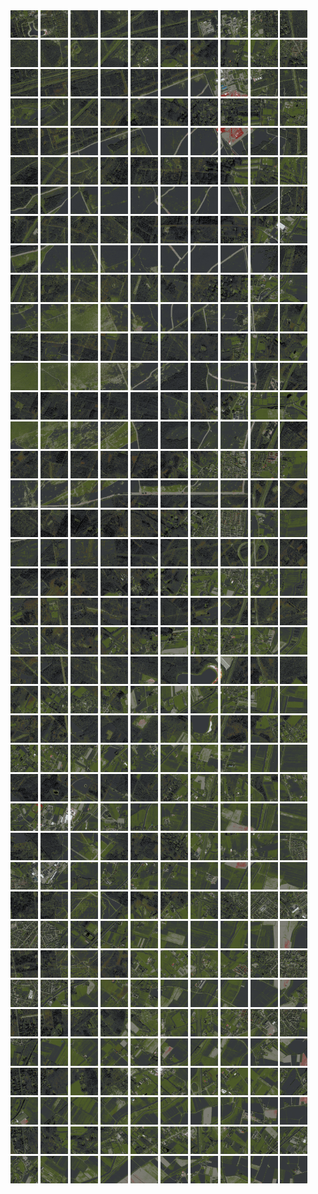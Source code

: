 <html>
<div>
<img src="https://github.com/HakkaTjakka/NL_TILE_MAP/blob/main/18/634/-1050/r.6340.-10500.png" height="44" width="44">
<img src="https://github.com/HakkaTjakka/NL_TILE_MAP/blob/main/18/634/-1050/r.6341.-10500.png" height="44" width="44">
<img src="https://github.com/HakkaTjakka/NL_TILE_MAP/blob/main/18/634/-1050/r.6342.-10500.png" height="44" width="44">
<img src="https://github.com/HakkaTjakka/NL_TILE_MAP/blob/main/18/634/-1050/r.6343.-10500.png" height="44" width="44">
<img src="https://github.com/HakkaTjakka/NL_TILE_MAP/blob/main/18/634/-1050/r.6344.-10500.png" height="44" width="44">
<img src="https://github.com/HakkaTjakka/NL_TILE_MAP/blob/main/18/634/-1050/r.6345.-10500.png" height="44" width="44">
<img src="https://github.com/HakkaTjakka/NL_TILE_MAP/blob/main/18/634/-1050/r.6346.-10500.png" height="44" width="44">
<img src="https://github.com/HakkaTjakka/NL_TILE_MAP/blob/main/18/634/-1050/r.6347.-10500.png" height="44" width="44">
<img src="https://github.com/HakkaTjakka/NL_TILE_MAP/blob/main/18/634/-1050/r.6348.-10500.png" height="44" width="44">
<img src="https://github.com/HakkaTjakka/NL_TILE_MAP/blob/main/18/634/-1050/r.6349.-10500.png" height="44" width="44">
<img src="https://github.com/HakkaTjakka/NL_TILE_MAP/blob/main/18/635/-1050/r.6350.-10500.png" height="44" width="44">
<img src="https://github.com/HakkaTjakka/NL_TILE_MAP/blob/main/18/635/-1050/r.6351.-10500.png" height="44" width="44">
<img src="https://github.com/HakkaTjakka/NL_TILE_MAP/blob/main/18/635/-1050/r.6352.-10500.png" height="44" width="44">
<img src="https://github.com/HakkaTjakka/NL_TILE_MAP/blob/main/18/635/-1050/r.6353.-10500.png" height="44" width="44">
<img src="https://github.com/HakkaTjakka/NL_TILE_MAP/blob/main/18/635/-1050/r.6354.-10500.png" height="44" width="44">
<img src="https://github.com/HakkaTjakka/NL_TILE_MAP/blob/main/18/635/-1050/r.6355.-10500.png" height="44" width="44">
<img src="https://github.com/HakkaTjakka/NL_TILE_MAP/blob/main/18/635/-1050/r.6356.-10500.png" height="44" width="44">
<img src="https://github.com/HakkaTjakka/NL_TILE_MAP/blob/main/18/635/-1050/r.6357.-10500.png" height="44" width="44">
<img src="https://github.com/HakkaTjakka/NL_TILE_MAP/blob/main/18/635/-1050/r.6358.-10500.png" height="44" width="44">
<img src="https://github.com/HakkaTjakka/NL_TILE_MAP/blob/main/18/635/-1050/r.6359.-10500.png" height="44" width="44">
<br>
<img src="https://github.com/HakkaTjakka/NL_TILE_MAP/blob/main/18/634/-1050/r.6340.-10499.png" height="44" width="44">
<img src="https://github.com/HakkaTjakka/NL_TILE_MAP/blob/main/18/634/-1050/r.6341.-10499.png" height="44" width="44">
<img src="https://github.com/HakkaTjakka/NL_TILE_MAP/blob/main/18/634/-1050/r.6342.-10499.png" height="44" width="44">
<img src="https://github.com/HakkaTjakka/NL_TILE_MAP/blob/main/18/634/-1050/r.6343.-10499.png" height="44" width="44">
<img src="https://github.com/HakkaTjakka/NL_TILE_MAP/blob/main/18/634/-1050/r.6344.-10499.png" height="44" width="44">
<img src="https://github.com/HakkaTjakka/NL_TILE_MAP/blob/main/18/634/-1050/r.6345.-10499.png" height="44" width="44">
<img src="https://github.com/HakkaTjakka/NL_TILE_MAP/blob/main/18/634/-1050/r.6346.-10499.png" height="44" width="44">
<img src="https://github.com/HakkaTjakka/NL_TILE_MAP/blob/main/18/634/-1050/r.6347.-10499.png" height="44" width="44">
<img src="https://github.com/HakkaTjakka/NL_TILE_MAP/blob/main/18/634/-1050/r.6348.-10499.png" height="44" width="44">
<img src="https://github.com/HakkaTjakka/NL_TILE_MAP/blob/main/18/634/-1050/r.6349.-10499.png" height="44" width="44">
<img src="https://github.com/HakkaTjakka/NL_TILE_MAP/blob/main/18/635/-1050/r.6350.-10499.png" height="44" width="44">
<img src="https://github.com/HakkaTjakka/NL_TILE_MAP/blob/main/18/635/-1050/r.6351.-10499.png" height="44" width="44">
<img src="https://github.com/HakkaTjakka/NL_TILE_MAP/blob/main/18/635/-1050/r.6352.-10499.png" height="44" width="44">
<img src="https://github.com/HakkaTjakka/NL_TILE_MAP/blob/main/18/635/-1050/r.6353.-10499.png" height="44" width="44">
<img src="https://github.com/HakkaTjakka/NL_TILE_MAP/blob/main/18/635/-1050/r.6354.-10499.png" height="44" width="44">
<img src="https://github.com/HakkaTjakka/NL_TILE_MAP/blob/main/18/635/-1050/r.6355.-10499.png" height="44" width="44">
<img src="https://github.com/HakkaTjakka/NL_TILE_MAP/blob/main/18/635/-1050/r.6356.-10499.png" height="44" width="44">
<img src="https://github.com/HakkaTjakka/NL_TILE_MAP/blob/main/18/635/-1050/r.6357.-10499.png" height="44" width="44">
<img src="https://github.com/HakkaTjakka/NL_TILE_MAP/blob/main/18/635/-1050/r.6358.-10499.png" height="44" width="44">
<img src="https://github.com/HakkaTjakka/NL_TILE_MAP/blob/main/18/635/-1050/r.6359.-10499.png" height="44" width="44">
<br>
<img src="https://github.com/HakkaTjakka/NL_TILE_MAP/blob/main/18/634/-1050/r.6340.-10498.png" height="44" width="44">
<img src="https://github.com/HakkaTjakka/NL_TILE_MAP/blob/main/18/634/-1050/r.6341.-10498.png" height="44" width="44">
<img src="https://github.com/HakkaTjakka/NL_TILE_MAP/blob/main/18/634/-1050/r.6342.-10498.png" height="44" width="44">
<img src="https://github.com/HakkaTjakka/NL_TILE_MAP/blob/main/18/634/-1050/r.6343.-10498.png" height="44" width="44">
<img src="https://github.com/HakkaTjakka/NL_TILE_MAP/blob/main/18/634/-1050/r.6344.-10498.png" height="44" width="44">
<img src="https://github.com/HakkaTjakka/NL_TILE_MAP/blob/main/18/634/-1050/r.6345.-10498.png" height="44" width="44">
<img src="https://github.com/HakkaTjakka/NL_TILE_MAP/blob/main/18/634/-1050/r.6346.-10498.png" height="44" width="44">
<img src="https://github.com/HakkaTjakka/NL_TILE_MAP/blob/main/18/634/-1050/r.6347.-10498.png" height="44" width="44">
<img src="https://github.com/HakkaTjakka/NL_TILE_MAP/blob/main/18/634/-1050/r.6348.-10498.png" height="44" width="44">
<img src="https://github.com/HakkaTjakka/NL_TILE_MAP/blob/main/18/634/-1050/r.6349.-10498.png" height="44" width="44">
<img src="https://github.com/HakkaTjakka/NL_TILE_MAP/blob/main/18/635/-1050/r.6350.-10498.png" height="44" width="44">
<img src="https://github.com/HakkaTjakka/NL_TILE_MAP/blob/main/18/635/-1050/r.6351.-10498.png" height="44" width="44">
<img src="https://github.com/HakkaTjakka/NL_TILE_MAP/blob/main/18/635/-1050/r.6352.-10498.png" height="44" width="44">
<img src="https://github.com/HakkaTjakka/NL_TILE_MAP/blob/main/18/635/-1050/r.6353.-10498.png" height="44" width="44">
<img src="https://github.com/HakkaTjakka/NL_TILE_MAP/blob/main/18/635/-1050/r.6354.-10498.png" height="44" width="44">
<img src="https://github.com/HakkaTjakka/NL_TILE_MAP/blob/main/18/635/-1050/r.6355.-10498.png" height="44" width="44">
<img src="https://github.com/HakkaTjakka/NL_TILE_MAP/blob/main/18/635/-1050/r.6356.-10498.png" height="44" width="44">
<img src="https://github.com/HakkaTjakka/NL_TILE_MAP/blob/main/18/635/-1050/r.6357.-10498.png" height="44" width="44">
<img src="https://github.com/HakkaTjakka/NL_TILE_MAP/blob/main/18/635/-1050/r.6358.-10498.png" height="44" width="44">
<img src="https://github.com/HakkaTjakka/NL_TILE_MAP/blob/main/18/635/-1050/r.6359.-10498.png" height="44" width="44">
<br>
<img src="https://github.com/HakkaTjakka/NL_TILE_MAP/blob/main/18/634/-1050/r.6340.-10497.png" height="44" width="44">
<img src="https://github.com/HakkaTjakka/NL_TILE_MAP/blob/main/18/634/-1050/r.6341.-10497.png" height="44" width="44">
<img src="https://github.com/HakkaTjakka/NL_TILE_MAP/blob/main/18/634/-1050/r.6342.-10497.png" height="44" width="44">
<img src="https://github.com/HakkaTjakka/NL_TILE_MAP/blob/main/18/634/-1050/r.6343.-10497.png" height="44" width="44">
<img src="https://github.com/HakkaTjakka/NL_TILE_MAP/blob/main/18/634/-1050/r.6344.-10497.png" height="44" width="44">
<img src="https://github.com/HakkaTjakka/NL_TILE_MAP/blob/main/18/634/-1050/r.6345.-10497.png" height="44" width="44">
<img src="https://github.com/HakkaTjakka/NL_TILE_MAP/blob/main/18/634/-1050/r.6346.-10497.png" height="44" width="44">
<img src="https://github.com/HakkaTjakka/NL_TILE_MAP/blob/main/18/634/-1050/r.6347.-10497.png" height="44" width="44">
<img src="https://github.com/HakkaTjakka/NL_TILE_MAP/blob/main/18/634/-1050/r.6348.-10497.png" height="44" width="44">
<img src="https://github.com/HakkaTjakka/NL_TILE_MAP/blob/main/18/634/-1050/r.6349.-10497.png" height="44" width="44">
<img src="https://github.com/HakkaTjakka/NL_TILE_MAP/blob/main/18/635/-1050/r.6350.-10497.png" height="44" width="44">
<img src="https://github.com/HakkaTjakka/NL_TILE_MAP/blob/main/18/635/-1050/r.6351.-10497.png" height="44" width="44">
<img src="https://github.com/HakkaTjakka/NL_TILE_MAP/blob/main/18/635/-1050/r.6352.-10497.png" height="44" width="44">
<img src="https://github.com/HakkaTjakka/NL_TILE_MAP/blob/main/18/635/-1050/r.6353.-10497.png" height="44" width="44">
<img src="https://github.com/HakkaTjakka/NL_TILE_MAP/blob/main/18/635/-1050/r.6354.-10497.png" height="44" width="44">
<img src="https://github.com/HakkaTjakka/NL_TILE_MAP/blob/main/18/635/-1050/r.6355.-10497.png" height="44" width="44">
<img src="https://github.com/HakkaTjakka/NL_TILE_MAP/blob/main/18/635/-1050/r.6356.-10497.png" height="44" width="44">
<img src="https://github.com/HakkaTjakka/NL_TILE_MAP/blob/main/18/635/-1050/r.6357.-10497.png" height="44" width="44">
<img src="https://github.com/HakkaTjakka/NL_TILE_MAP/blob/main/18/635/-1050/r.6358.-10497.png" height="44" width="44">
<img src="https://github.com/HakkaTjakka/NL_TILE_MAP/blob/main/18/635/-1050/r.6359.-10497.png" height="44" width="44">
<br>
<img src="https://github.com/HakkaTjakka/NL_TILE_MAP/blob/main/18/634/-1050/r.6340.-10496.png" height="44" width="44">
<img src="https://github.com/HakkaTjakka/NL_TILE_MAP/blob/main/18/634/-1050/r.6341.-10496.png" height="44" width="44">
<img src="https://github.com/HakkaTjakka/NL_TILE_MAP/blob/main/18/634/-1050/r.6342.-10496.png" height="44" width="44">
<img src="https://github.com/HakkaTjakka/NL_TILE_MAP/blob/main/18/634/-1050/r.6343.-10496.png" height="44" width="44">
<img src="https://github.com/HakkaTjakka/NL_TILE_MAP/blob/main/18/634/-1050/r.6344.-10496.png" height="44" width="44">
<img src="https://github.com/HakkaTjakka/NL_TILE_MAP/blob/main/18/634/-1050/r.6345.-10496.png" height="44" width="44">
<img src="https://github.com/HakkaTjakka/NL_TILE_MAP/blob/main/18/634/-1050/r.6346.-10496.png" height="44" width="44">
<img src="https://github.com/HakkaTjakka/NL_TILE_MAP/blob/main/18/634/-1050/r.6347.-10496.png" height="44" width="44">
<img src="https://github.com/HakkaTjakka/NL_TILE_MAP/blob/main/18/634/-1050/r.6348.-10496.png" height="44" width="44">
<img src="https://github.com/HakkaTjakka/NL_TILE_MAP/blob/main/18/634/-1050/r.6349.-10496.png" height="44" width="44">
<img src="https://github.com/HakkaTjakka/NL_TILE_MAP/blob/main/18/635/-1050/r.6350.-10496.png" height="44" width="44">
<img src="https://github.com/HakkaTjakka/NL_TILE_MAP/blob/main/18/635/-1050/r.6351.-10496.png" height="44" width="44">
<img src="https://github.com/HakkaTjakka/NL_TILE_MAP/blob/main/18/635/-1050/r.6352.-10496.png" height="44" width="44">
<img src="https://github.com/HakkaTjakka/NL_TILE_MAP/blob/main/18/635/-1050/r.6353.-10496.png" height="44" width="44">
<img src="https://github.com/HakkaTjakka/NL_TILE_MAP/blob/main/18/635/-1050/r.6354.-10496.png" height="44" width="44">
<img src="https://github.com/HakkaTjakka/NL_TILE_MAP/blob/main/18/635/-1050/r.6355.-10496.png" height="44" width="44">
<img src="https://github.com/HakkaTjakka/NL_TILE_MAP/blob/main/18/635/-1050/r.6356.-10496.png" height="44" width="44">
<img src="https://github.com/HakkaTjakka/NL_TILE_MAP/blob/main/18/635/-1050/r.6357.-10496.png" height="44" width="44">
<img src="https://github.com/HakkaTjakka/NL_TILE_MAP/blob/main/18/635/-1050/r.6358.-10496.png" height="44" width="44">
<img src="https://github.com/HakkaTjakka/NL_TILE_MAP/blob/main/18/635/-1050/r.6359.-10496.png" height="44" width="44">
<br>
<img src="https://github.com/HakkaTjakka/NL_TILE_MAP/blob/main/18/634/-1050/r.6340.-10495.png" height="44" width="44">
<img src="https://github.com/HakkaTjakka/NL_TILE_MAP/blob/main/18/634/-1050/r.6341.-10495.png" height="44" width="44">
<img src="https://github.com/HakkaTjakka/NL_TILE_MAP/blob/main/18/634/-1050/r.6342.-10495.png" height="44" width="44">
<img src="https://github.com/HakkaTjakka/NL_TILE_MAP/blob/main/18/634/-1050/r.6343.-10495.png" height="44" width="44">
<img src="https://github.com/HakkaTjakka/NL_TILE_MAP/blob/main/18/634/-1050/r.6344.-10495.png" height="44" width="44">
<img src="https://github.com/HakkaTjakka/NL_TILE_MAP/blob/main/18/634/-1050/r.6345.-10495.png" height="44" width="44">
<img src="https://github.com/HakkaTjakka/NL_TILE_MAP/blob/main/18/634/-1050/r.6346.-10495.png" height="44" width="44">
<img src="https://github.com/HakkaTjakka/NL_TILE_MAP/blob/main/18/634/-1050/r.6347.-10495.png" height="44" width="44">
<img src="https://github.com/HakkaTjakka/NL_TILE_MAP/blob/main/18/634/-1050/r.6348.-10495.png" height="44" width="44">
<img src="https://github.com/HakkaTjakka/NL_TILE_MAP/blob/main/18/634/-1050/r.6349.-10495.png" height="44" width="44">
<img src="https://github.com/HakkaTjakka/NL_TILE_MAP/blob/main/18/635/-1050/r.6350.-10495.png" height="44" width="44">
<img src="https://github.com/HakkaTjakka/NL_TILE_MAP/blob/main/18/635/-1050/r.6351.-10495.png" height="44" width="44">
<img src="https://github.com/HakkaTjakka/NL_TILE_MAP/blob/main/18/635/-1050/r.6352.-10495.png" height="44" width="44">
<img src="https://github.com/HakkaTjakka/NL_TILE_MAP/blob/main/18/635/-1050/r.6353.-10495.png" height="44" width="44">
<img src="https://github.com/HakkaTjakka/NL_TILE_MAP/blob/main/18/635/-1050/r.6354.-10495.png" height="44" width="44">
<img src="https://github.com/HakkaTjakka/NL_TILE_MAP/blob/main/18/635/-1050/r.6355.-10495.png" height="44" width="44">
<img src="https://github.com/HakkaTjakka/NL_TILE_MAP/blob/main/18/635/-1050/r.6356.-10495.png" height="44" width="44">
<img src="https://github.com/HakkaTjakka/NL_TILE_MAP/blob/main/18/635/-1050/r.6357.-10495.png" height="44" width="44">
<img src="https://github.com/HakkaTjakka/NL_TILE_MAP/blob/main/18/635/-1050/r.6358.-10495.png" height="44" width="44">
<img src="https://github.com/HakkaTjakka/NL_TILE_MAP/blob/main/18/635/-1050/r.6359.-10495.png" height="44" width="44">
<br>
<img src="https://github.com/HakkaTjakka/NL_TILE_MAP/blob/main/18/634/-1050/r.6340.-10494.png" height="44" width="44">
<img src="https://github.com/HakkaTjakka/NL_TILE_MAP/blob/main/18/634/-1050/r.6341.-10494.png" height="44" width="44">
<img src="https://github.com/HakkaTjakka/NL_TILE_MAP/blob/main/18/634/-1050/r.6342.-10494.png" height="44" width="44">
<img src="https://github.com/HakkaTjakka/NL_TILE_MAP/blob/main/18/634/-1050/r.6343.-10494.png" height="44" width="44">
<img src="https://github.com/HakkaTjakka/NL_TILE_MAP/blob/main/18/634/-1050/r.6344.-10494.png" height="44" width="44">
<img src="https://github.com/HakkaTjakka/NL_TILE_MAP/blob/main/18/634/-1050/r.6345.-10494.png" height="44" width="44">
<img src="https://github.com/HakkaTjakka/NL_TILE_MAP/blob/main/18/634/-1050/r.6346.-10494.png" height="44" width="44">
<img src="https://github.com/HakkaTjakka/NL_TILE_MAP/blob/main/18/634/-1050/r.6347.-10494.png" height="44" width="44">
<img src="https://github.com/HakkaTjakka/NL_TILE_MAP/blob/main/18/634/-1050/r.6348.-10494.png" height="44" width="44">
<img src="https://github.com/HakkaTjakka/NL_TILE_MAP/blob/main/18/634/-1050/r.6349.-10494.png" height="44" width="44">
<img src="https://github.com/HakkaTjakka/NL_TILE_MAP/blob/main/18/635/-1050/r.6350.-10494.png" height="44" width="44">
<img src="https://github.com/HakkaTjakka/NL_TILE_MAP/blob/main/18/635/-1050/r.6351.-10494.png" height="44" width="44">
<img src="https://github.com/HakkaTjakka/NL_TILE_MAP/blob/main/18/635/-1050/r.6352.-10494.png" height="44" width="44">
<img src="https://github.com/HakkaTjakka/NL_TILE_MAP/blob/main/18/635/-1050/r.6353.-10494.png" height="44" width="44">
<img src="https://github.com/HakkaTjakka/NL_TILE_MAP/blob/main/18/635/-1050/r.6354.-10494.png" height="44" width="44">
<img src="https://github.com/HakkaTjakka/NL_TILE_MAP/blob/main/18/635/-1050/r.6355.-10494.png" height="44" width="44">
<img src="https://github.com/HakkaTjakka/NL_TILE_MAP/blob/main/18/635/-1050/r.6356.-10494.png" height="44" width="44">
<img src="https://github.com/HakkaTjakka/NL_TILE_MAP/blob/main/18/635/-1050/r.6357.-10494.png" height="44" width="44">
<img src="https://github.com/HakkaTjakka/NL_TILE_MAP/blob/main/18/635/-1050/r.6358.-10494.png" height="44" width="44">
<img src="https://github.com/HakkaTjakka/NL_TILE_MAP/blob/main/18/635/-1050/r.6359.-10494.png" height="44" width="44">
<br>
<img src="https://github.com/HakkaTjakka/NL_TILE_MAP/blob/main/18/634/-1050/r.6340.-10493.png" height="44" width="44">
<img src="https://github.com/HakkaTjakka/NL_TILE_MAP/blob/main/18/634/-1050/r.6341.-10493.png" height="44" width="44">
<img src="https://github.com/HakkaTjakka/NL_TILE_MAP/blob/main/18/634/-1050/r.6342.-10493.png" height="44" width="44">
<img src="https://github.com/HakkaTjakka/NL_TILE_MAP/blob/main/18/634/-1050/r.6343.-10493.png" height="44" width="44">
<img src="https://github.com/HakkaTjakka/NL_TILE_MAP/blob/main/18/634/-1050/r.6344.-10493.png" height="44" width="44">
<img src="https://github.com/HakkaTjakka/NL_TILE_MAP/blob/main/18/634/-1050/r.6345.-10493.png" height="44" width="44">
<img src="https://github.com/HakkaTjakka/NL_TILE_MAP/blob/main/18/634/-1050/r.6346.-10493.png" height="44" width="44">
<img src="https://github.com/HakkaTjakka/NL_TILE_MAP/blob/main/18/634/-1050/r.6347.-10493.png" height="44" width="44">
<img src="https://github.com/HakkaTjakka/NL_TILE_MAP/blob/main/18/634/-1050/r.6348.-10493.png" height="44" width="44">
<img src="https://github.com/HakkaTjakka/NL_TILE_MAP/blob/main/18/634/-1050/r.6349.-10493.png" height="44" width="44">
<img src="https://github.com/HakkaTjakka/NL_TILE_MAP/blob/main/18/635/-1050/r.6350.-10493.png" height="44" width="44">
<img src="https://github.com/HakkaTjakka/NL_TILE_MAP/blob/main/18/635/-1050/r.6351.-10493.png" height="44" width="44">
<img src="https://github.com/HakkaTjakka/NL_TILE_MAP/blob/main/18/635/-1050/r.6352.-10493.png" height="44" width="44">
<img src="https://github.com/HakkaTjakka/NL_TILE_MAP/blob/main/18/635/-1050/r.6353.-10493.png" height="44" width="44">
<img src="https://github.com/HakkaTjakka/NL_TILE_MAP/blob/main/18/635/-1050/r.6354.-10493.png" height="44" width="44">
<img src="https://github.com/HakkaTjakka/NL_TILE_MAP/blob/main/18/635/-1050/r.6355.-10493.png" height="44" width="44">
<img src="https://github.com/HakkaTjakka/NL_TILE_MAP/blob/main/18/635/-1050/r.6356.-10493.png" height="44" width="44">
<img src="https://github.com/HakkaTjakka/NL_TILE_MAP/blob/main/18/635/-1050/r.6357.-10493.png" height="44" width="44">
<img src="https://github.com/HakkaTjakka/NL_TILE_MAP/blob/main/18/635/-1050/r.6358.-10493.png" height="44" width="44">
<img src="https://github.com/HakkaTjakka/NL_TILE_MAP/blob/main/18/635/-1050/r.6359.-10493.png" height="44" width="44">
<br>
<img src="https://github.com/HakkaTjakka/NL_TILE_MAP/blob/main/18/634/-1050/r.6340.-10492.png" height="44" width="44">
<img src="https://github.com/HakkaTjakka/NL_TILE_MAP/blob/main/18/634/-1050/r.6341.-10492.png" height="44" width="44">
<img src="https://github.com/HakkaTjakka/NL_TILE_MAP/blob/main/18/634/-1050/r.6342.-10492.png" height="44" width="44">
<img src="https://github.com/HakkaTjakka/NL_TILE_MAP/blob/main/18/634/-1050/r.6343.-10492.png" height="44" width="44">
<img src="https://github.com/HakkaTjakka/NL_TILE_MAP/blob/main/18/634/-1050/r.6344.-10492.png" height="44" width="44">
<img src="https://github.com/HakkaTjakka/NL_TILE_MAP/blob/main/18/634/-1050/r.6345.-10492.png" height="44" width="44">
<img src="https://github.com/HakkaTjakka/NL_TILE_MAP/blob/main/18/634/-1050/r.6346.-10492.png" height="44" width="44">
<img src="https://github.com/HakkaTjakka/NL_TILE_MAP/blob/main/18/634/-1050/r.6347.-10492.png" height="44" width="44">
<img src="https://github.com/HakkaTjakka/NL_TILE_MAP/blob/main/18/634/-1050/r.6348.-10492.png" height="44" width="44">
<img src="https://github.com/HakkaTjakka/NL_TILE_MAP/blob/main/18/634/-1050/r.6349.-10492.png" height="44" width="44">
<img src="https://github.com/HakkaTjakka/NL_TILE_MAP/blob/main/18/635/-1050/r.6350.-10492.png" height="44" width="44">
<img src="https://github.com/HakkaTjakka/NL_TILE_MAP/blob/main/18/635/-1050/r.6351.-10492.png" height="44" width="44">
<img src="https://github.com/HakkaTjakka/NL_TILE_MAP/blob/main/18/635/-1050/r.6352.-10492.png" height="44" width="44">
<img src="https://github.com/HakkaTjakka/NL_TILE_MAP/blob/main/18/635/-1050/r.6353.-10492.png" height="44" width="44">
<img src="https://github.com/HakkaTjakka/NL_TILE_MAP/blob/main/18/635/-1050/r.6354.-10492.png" height="44" width="44">
<img src="https://github.com/HakkaTjakka/NL_TILE_MAP/blob/main/18/635/-1050/r.6355.-10492.png" height="44" width="44">
<img src="https://github.com/HakkaTjakka/NL_TILE_MAP/blob/main/18/635/-1050/r.6356.-10492.png" height="44" width="44">
<img src="https://github.com/HakkaTjakka/NL_TILE_MAP/blob/main/18/635/-1050/r.6357.-10492.png" height="44" width="44">
<img src="https://github.com/HakkaTjakka/NL_TILE_MAP/blob/main/18/635/-1050/r.6358.-10492.png" height="44" width="44">
<img src="https://github.com/HakkaTjakka/NL_TILE_MAP/blob/main/18/635/-1050/r.6359.-10492.png" height="44" width="44">
<br>
<img src="https://github.com/HakkaTjakka/NL_TILE_MAP/blob/main/18/634/-1050/r.6340.-10491.png" height="44" width="44">
<img src="https://github.com/HakkaTjakka/NL_TILE_MAP/blob/main/18/634/-1050/r.6341.-10491.png" height="44" width="44">
<img src="https://github.com/HakkaTjakka/NL_TILE_MAP/blob/main/18/634/-1050/r.6342.-10491.png" height="44" width="44">
<img src="https://github.com/HakkaTjakka/NL_TILE_MAP/blob/main/18/634/-1050/r.6343.-10491.png" height="44" width="44">
<img src="https://github.com/HakkaTjakka/NL_TILE_MAP/blob/main/18/634/-1050/r.6344.-10491.png" height="44" width="44">
<img src="https://github.com/HakkaTjakka/NL_TILE_MAP/blob/main/18/634/-1050/r.6345.-10491.png" height="44" width="44">
<img src="https://github.com/HakkaTjakka/NL_TILE_MAP/blob/main/18/634/-1050/r.6346.-10491.png" height="44" width="44">
<img src="https://github.com/HakkaTjakka/NL_TILE_MAP/blob/main/18/634/-1050/r.6347.-10491.png" height="44" width="44">
<img src="https://github.com/HakkaTjakka/NL_TILE_MAP/blob/main/18/634/-1050/r.6348.-10491.png" height="44" width="44">
<img src="https://github.com/HakkaTjakka/NL_TILE_MAP/blob/main/18/634/-1050/r.6349.-10491.png" height="44" width="44">
<img src="https://github.com/HakkaTjakka/NL_TILE_MAP/blob/main/18/635/-1050/r.6350.-10491.png" height="44" width="44">
<img src="https://github.com/HakkaTjakka/NL_TILE_MAP/blob/main/18/635/-1050/r.6351.-10491.png" height="44" width="44">
<img src="https://github.com/HakkaTjakka/NL_TILE_MAP/blob/main/18/635/-1050/r.6352.-10491.png" height="44" width="44">
<img src="https://github.com/HakkaTjakka/NL_TILE_MAP/blob/main/18/635/-1050/r.6353.-10491.png" height="44" width="44">
<img src="https://github.com/HakkaTjakka/NL_TILE_MAP/blob/main/18/635/-1050/r.6354.-10491.png" height="44" width="44">
<img src="https://github.com/HakkaTjakka/NL_TILE_MAP/blob/main/18/635/-1050/r.6355.-10491.png" height="44" width="44">
<img src="https://github.com/HakkaTjakka/NL_TILE_MAP/blob/main/18/635/-1050/r.6356.-10491.png" height="44" width="44">
<img src="https://github.com/HakkaTjakka/NL_TILE_MAP/blob/main/18/635/-1050/r.6357.-10491.png" height="44" width="44">
<img src="https://github.com/HakkaTjakka/NL_TILE_MAP/blob/main/18/635/-1050/r.6358.-10491.png" height="44" width="44">
<img src="https://github.com/HakkaTjakka/NL_TILE_MAP/blob/main/18/635/-1050/r.6359.-10491.png" height="44" width="44">
<br>
<img src="https://github.com/HakkaTjakka/NL_TILE_MAP/blob/main/18/634/-1049/r.6340.-10490.png" height="44" width="44">
<img src="https://github.com/HakkaTjakka/NL_TILE_MAP/blob/main/18/634/-1049/r.6341.-10490.png" height="44" width="44">
<img src="https://github.com/HakkaTjakka/NL_TILE_MAP/blob/main/18/634/-1049/r.6342.-10490.png" height="44" width="44">
<img src="https://github.com/HakkaTjakka/NL_TILE_MAP/blob/main/18/634/-1049/r.6343.-10490.png" height="44" width="44">
<img src="https://github.com/HakkaTjakka/NL_TILE_MAP/blob/main/18/634/-1049/r.6344.-10490.png" height="44" width="44">
<img src="https://github.com/HakkaTjakka/NL_TILE_MAP/blob/main/18/634/-1049/r.6345.-10490.png" height="44" width="44">
<img src="https://github.com/HakkaTjakka/NL_TILE_MAP/blob/main/18/634/-1049/r.6346.-10490.png" height="44" width="44">
<img src="https://github.com/HakkaTjakka/NL_TILE_MAP/blob/main/18/634/-1049/r.6347.-10490.png" height="44" width="44">
<img src="https://github.com/HakkaTjakka/NL_TILE_MAP/blob/main/18/634/-1049/r.6348.-10490.png" height="44" width="44">
<img src="https://github.com/HakkaTjakka/NL_TILE_MAP/blob/main/18/634/-1049/r.6349.-10490.png" height="44" width="44">
<img src="https://github.com/HakkaTjakka/NL_TILE_MAP/blob/main/18/635/-1049/r.6350.-10490.png" height="44" width="44">
<img src="https://github.com/HakkaTjakka/NL_TILE_MAP/blob/main/18/635/-1049/r.6351.-10490.png" height="44" width="44">
<img src="https://github.com/HakkaTjakka/NL_TILE_MAP/blob/main/18/635/-1049/r.6352.-10490.png" height="44" width="44">
<img src="https://github.com/HakkaTjakka/NL_TILE_MAP/blob/main/18/635/-1049/r.6353.-10490.png" height="44" width="44">
<img src="https://github.com/HakkaTjakka/NL_TILE_MAP/blob/main/18/635/-1049/r.6354.-10490.png" height="44" width="44">
<img src="https://github.com/HakkaTjakka/NL_TILE_MAP/blob/main/18/635/-1049/r.6355.-10490.png" height="44" width="44">
<img src="https://github.com/HakkaTjakka/NL_TILE_MAP/blob/main/18/635/-1049/r.6356.-10490.png" height="44" width="44">
<img src="https://github.com/HakkaTjakka/NL_TILE_MAP/blob/main/18/635/-1049/r.6357.-10490.png" height="44" width="44">
<img src="https://github.com/HakkaTjakka/NL_TILE_MAP/blob/main/18/635/-1049/r.6358.-10490.png" height="44" width="44">
<img src="https://github.com/HakkaTjakka/NL_TILE_MAP/blob/main/18/635/-1049/r.6359.-10490.png" height="44" width="44">
<br>
<img src="https://github.com/HakkaTjakka/NL_TILE_MAP/blob/main/18/634/-1049/r.6340.-10489.png" height="44" width="44">
<img src="https://github.com/HakkaTjakka/NL_TILE_MAP/blob/main/18/634/-1049/r.6341.-10489.png" height="44" width="44">
<img src="https://github.com/HakkaTjakka/NL_TILE_MAP/blob/main/18/634/-1049/r.6342.-10489.png" height="44" width="44">
<img src="https://github.com/HakkaTjakka/NL_TILE_MAP/blob/main/18/634/-1049/r.6343.-10489.png" height="44" width="44">
<img src="https://github.com/HakkaTjakka/NL_TILE_MAP/blob/main/18/634/-1049/r.6344.-10489.png" height="44" width="44">
<img src="https://github.com/HakkaTjakka/NL_TILE_MAP/blob/main/18/634/-1049/r.6345.-10489.png" height="44" width="44">
<img src="https://github.com/HakkaTjakka/NL_TILE_MAP/blob/main/18/634/-1049/r.6346.-10489.png" height="44" width="44">
<img src="https://github.com/HakkaTjakka/NL_TILE_MAP/blob/main/18/634/-1049/r.6347.-10489.png" height="44" width="44">
<img src="https://github.com/HakkaTjakka/NL_TILE_MAP/blob/main/18/634/-1049/r.6348.-10489.png" height="44" width="44">
<img src="https://github.com/HakkaTjakka/NL_TILE_MAP/blob/main/18/634/-1049/r.6349.-10489.png" height="44" width="44">
<img src="https://github.com/HakkaTjakka/NL_TILE_MAP/blob/main/18/635/-1049/r.6350.-10489.png" height="44" width="44">
<img src="https://github.com/HakkaTjakka/NL_TILE_MAP/blob/main/18/635/-1049/r.6351.-10489.png" height="44" width="44">
<img src="https://github.com/HakkaTjakka/NL_TILE_MAP/blob/main/18/635/-1049/r.6352.-10489.png" height="44" width="44">
<img src="https://github.com/HakkaTjakka/NL_TILE_MAP/blob/main/18/635/-1049/r.6353.-10489.png" height="44" width="44">
<img src="https://github.com/HakkaTjakka/NL_TILE_MAP/blob/main/18/635/-1049/r.6354.-10489.png" height="44" width="44">
<img src="https://github.com/HakkaTjakka/NL_TILE_MAP/blob/main/18/635/-1049/r.6355.-10489.png" height="44" width="44">
<img src="https://github.com/HakkaTjakka/NL_TILE_MAP/blob/main/18/635/-1049/r.6356.-10489.png" height="44" width="44">
<img src="https://github.com/HakkaTjakka/NL_TILE_MAP/blob/main/18/635/-1049/r.6357.-10489.png" height="44" width="44">
<img src="https://github.com/HakkaTjakka/NL_TILE_MAP/blob/main/18/635/-1049/r.6358.-10489.png" height="44" width="44">
<img src="https://github.com/HakkaTjakka/NL_TILE_MAP/blob/main/18/635/-1049/r.6359.-10489.png" height="44" width="44">
<br>
<img src="https://github.com/HakkaTjakka/NL_TILE_MAP/blob/main/18/634/-1049/r.6340.-10488.png" height="44" width="44">
<img src="https://github.com/HakkaTjakka/NL_TILE_MAP/blob/main/18/634/-1049/r.6341.-10488.png" height="44" width="44">
<img src="https://github.com/HakkaTjakka/NL_TILE_MAP/blob/main/18/634/-1049/r.6342.-10488.png" height="44" width="44">
<img src="https://github.com/HakkaTjakka/NL_TILE_MAP/blob/main/18/634/-1049/r.6343.-10488.png" height="44" width="44">
<img src="https://github.com/HakkaTjakka/NL_TILE_MAP/blob/main/18/634/-1049/r.6344.-10488.png" height="44" width="44">
<img src="https://github.com/HakkaTjakka/NL_TILE_MAP/blob/main/18/634/-1049/r.6345.-10488.png" height="44" width="44">
<img src="https://github.com/HakkaTjakka/NL_TILE_MAP/blob/main/18/634/-1049/r.6346.-10488.png" height="44" width="44">
<img src="https://github.com/HakkaTjakka/NL_TILE_MAP/blob/main/18/634/-1049/r.6347.-10488.png" height="44" width="44">
<img src="https://github.com/HakkaTjakka/NL_TILE_MAP/blob/main/18/634/-1049/r.6348.-10488.png" height="44" width="44">
<img src="https://github.com/HakkaTjakka/NL_TILE_MAP/blob/main/18/634/-1049/r.6349.-10488.png" height="44" width="44">
<img src="https://github.com/HakkaTjakka/NL_TILE_MAP/blob/main/18/635/-1049/r.6350.-10488.png" height="44" width="44">
<img src="https://github.com/HakkaTjakka/NL_TILE_MAP/blob/main/18/635/-1049/r.6351.-10488.png" height="44" width="44">
<img src="https://github.com/HakkaTjakka/NL_TILE_MAP/blob/main/18/635/-1049/r.6352.-10488.png" height="44" width="44">
<img src="https://github.com/HakkaTjakka/NL_TILE_MAP/blob/main/18/635/-1049/r.6353.-10488.png" height="44" width="44">
<img src="https://github.com/HakkaTjakka/NL_TILE_MAP/blob/main/18/635/-1049/r.6354.-10488.png" height="44" width="44">
<img src="https://github.com/HakkaTjakka/NL_TILE_MAP/blob/main/18/635/-1049/r.6355.-10488.png" height="44" width="44">
<img src="https://github.com/HakkaTjakka/NL_TILE_MAP/blob/main/18/635/-1049/r.6356.-10488.png" height="44" width="44">
<img src="https://github.com/HakkaTjakka/NL_TILE_MAP/blob/main/18/635/-1049/r.6357.-10488.png" height="44" width="44">
<img src="https://github.com/HakkaTjakka/NL_TILE_MAP/blob/main/18/635/-1049/r.6358.-10488.png" height="44" width="44">
<img src="https://github.com/HakkaTjakka/NL_TILE_MAP/blob/main/18/635/-1049/r.6359.-10488.png" height="44" width="44">
<br>
<img src="https://github.com/HakkaTjakka/NL_TILE_MAP/blob/main/18/634/-1049/r.6340.-10487.png" height="44" width="44">
<img src="https://github.com/HakkaTjakka/NL_TILE_MAP/blob/main/18/634/-1049/r.6341.-10487.png" height="44" width="44">
<img src="https://github.com/HakkaTjakka/NL_TILE_MAP/blob/main/18/634/-1049/r.6342.-10487.png" height="44" width="44">
<img src="https://github.com/HakkaTjakka/NL_TILE_MAP/blob/main/18/634/-1049/r.6343.-10487.png" height="44" width="44">
<img src="https://github.com/HakkaTjakka/NL_TILE_MAP/blob/main/18/634/-1049/r.6344.-10487.png" height="44" width="44">
<img src="https://github.com/HakkaTjakka/NL_TILE_MAP/blob/main/18/634/-1049/r.6345.-10487.png" height="44" width="44">
<img src="https://github.com/HakkaTjakka/NL_TILE_MAP/blob/main/18/634/-1049/r.6346.-10487.png" height="44" width="44">
<img src="https://github.com/HakkaTjakka/NL_TILE_MAP/blob/main/18/634/-1049/r.6347.-10487.png" height="44" width="44">
<img src="https://github.com/HakkaTjakka/NL_TILE_MAP/blob/main/18/634/-1049/r.6348.-10487.png" height="44" width="44">
<img src="https://github.com/HakkaTjakka/NL_TILE_MAP/blob/main/18/634/-1049/r.6349.-10487.png" height="44" width="44">
<img src="https://github.com/HakkaTjakka/NL_TILE_MAP/blob/main/18/635/-1049/r.6350.-10487.png" height="44" width="44">
<img src="https://github.com/HakkaTjakka/NL_TILE_MAP/blob/main/18/635/-1049/r.6351.-10487.png" height="44" width="44">
<img src="https://github.com/HakkaTjakka/NL_TILE_MAP/blob/main/18/635/-1049/r.6352.-10487.png" height="44" width="44">
<img src="https://github.com/HakkaTjakka/NL_TILE_MAP/blob/main/18/635/-1049/r.6353.-10487.png" height="44" width="44">
<img src="https://github.com/HakkaTjakka/NL_TILE_MAP/blob/main/18/635/-1049/r.6354.-10487.png" height="44" width="44">
<img src="https://github.com/HakkaTjakka/NL_TILE_MAP/blob/main/18/635/-1049/r.6355.-10487.png" height="44" width="44">
<img src="https://github.com/HakkaTjakka/NL_TILE_MAP/blob/main/18/635/-1049/r.6356.-10487.png" height="44" width="44">
<img src="https://github.com/HakkaTjakka/NL_TILE_MAP/blob/main/18/635/-1049/r.6357.-10487.png" height="44" width="44">
<img src="https://github.com/HakkaTjakka/NL_TILE_MAP/blob/main/18/635/-1049/r.6358.-10487.png" height="44" width="44">
<img src="https://github.com/HakkaTjakka/NL_TILE_MAP/blob/main/18/635/-1049/r.6359.-10487.png" height="44" width="44">
<br>
<img src="https://github.com/HakkaTjakka/NL_TILE_MAP/blob/main/18/634/-1049/r.6340.-10486.png" height="44" width="44">
<img src="https://github.com/HakkaTjakka/NL_TILE_MAP/blob/main/18/634/-1049/r.6341.-10486.png" height="44" width="44">
<img src="https://github.com/HakkaTjakka/NL_TILE_MAP/blob/main/18/634/-1049/r.6342.-10486.png" height="44" width="44">
<img src="https://github.com/HakkaTjakka/NL_TILE_MAP/blob/main/18/634/-1049/r.6343.-10486.png" height="44" width="44">
<img src="https://github.com/HakkaTjakka/NL_TILE_MAP/blob/main/18/634/-1049/r.6344.-10486.png" height="44" width="44">
<img src="https://github.com/HakkaTjakka/NL_TILE_MAP/blob/main/18/634/-1049/r.6345.-10486.png" height="44" width="44">
<img src="https://github.com/HakkaTjakka/NL_TILE_MAP/blob/main/18/634/-1049/r.6346.-10486.png" height="44" width="44">
<img src="https://github.com/HakkaTjakka/NL_TILE_MAP/blob/main/18/634/-1049/r.6347.-10486.png" height="44" width="44">
<img src="https://github.com/HakkaTjakka/NL_TILE_MAP/blob/main/18/634/-1049/r.6348.-10486.png" height="44" width="44">
<img src="https://github.com/HakkaTjakka/NL_TILE_MAP/blob/main/18/634/-1049/r.6349.-10486.png" height="44" width="44">
<img src="https://github.com/HakkaTjakka/NL_TILE_MAP/blob/main/18/635/-1049/r.6350.-10486.png" height="44" width="44">
<img src="https://github.com/HakkaTjakka/NL_TILE_MAP/blob/main/18/635/-1049/r.6351.-10486.png" height="44" width="44">
<img src="https://github.com/HakkaTjakka/NL_TILE_MAP/blob/main/18/635/-1049/r.6352.-10486.png" height="44" width="44">
<img src="https://github.com/HakkaTjakka/NL_TILE_MAP/blob/main/18/635/-1049/r.6353.-10486.png" height="44" width="44">
<img src="https://github.com/HakkaTjakka/NL_TILE_MAP/blob/main/18/635/-1049/r.6354.-10486.png" height="44" width="44">
<img src="https://github.com/HakkaTjakka/NL_TILE_MAP/blob/main/18/635/-1049/r.6355.-10486.png" height="44" width="44">
<img src="https://github.com/HakkaTjakka/NL_TILE_MAP/blob/main/18/635/-1049/r.6356.-10486.png" height="44" width="44">
<img src="https://github.com/HakkaTjakka/NL_TILE_MAP/blob/main/18/635/-1049/r.6357.-10486.png" height="44" width="44">
<img src="https://github.com/HakkaTjakka/NL_TILE_MAP/blob/main/18/635/-1049/r.6358.-10486.png" height="44" width="44">
<img src="https://github.com/HakkaTjakka/NL_TILE_MAP/blob/main/18/635/-1049/r.6359.-10486.png" height="44" width="44">
<br>
<img src="https://github.com/HakkaTjakka/NL_TILE_MAP/blob/main/18/634/-1049/r.6340.-10485.png" height="44" width="44">
<img src="https://github.com/HakkaTjakka/NL_TILE_MAP/blob/main/18/634/-1049/r.6341.-10485.png" height="44" width="44">
<img src="https://github.com/HakkaTjakka/NL_TILE_MAP/blob/main/18/634/-1049/r.6342.-10485.png" height="44" width="44">
<img src="https://github.com/HakkaTjakka/NL_TILE_MAP/blob/main/18/634/-1049/r.6343.-10485.png" height="44" width="44">
<img src="https://github.com/HakkaTjakka/NL_TILE_MAP/blob/main/18/634/-1049/r.6344.-10485.png" height="44" width="44">
<img src="https://github.com/HakkaTjakka/NL_TILE_MAP/blob/main/18/634/-1049/r.6345.-10485.png" height="44" width="44">
<img src="https://github.com/HakkaTjakka/NL_TILE_MAP/blob/main/18/634/-1049/r.6346.-10485.png" height="44" width="44">
<img src="https://github.com/HakkaTjakka/NL_TILE_MAP/blob/main/18/634/-1049/r.6347.-10485.png" height="44" width="44">
<img src="https://github.com/HakkaTjakka/NL_TILE_MAP/blob/main/18/634/-1049/r.6348.-10485.png" height="44" width="44">
<img src="https://github.com/HakkaTjakka/NL_TILE_MAP/blob/main/18/634/-1049/r.6349.-10485.png" height="44" width="44">
<img src="https://github.com/HakkaTjakka/NL_TILE_MAP/blob/main/18/635/-1049/r.6350.-10485.png" height="44" width="44">
<img src="https://github.com/HakkaTjakka/NL_TILE_MAP/blob/main/18/635/-1049/r.6351.-10485.png" height="44" width="44">
<img src="https://github.com/HakkaTjakka/NL_TILE_MAP/blob/main/18/635/-1049/r.6352.-10485.png" height="44" width="44">
<img src="https://github.com/HakkaTjakka/NL_TILE_MAP/blob/main/18/635/-1049/r.6353.-10485.png" height="44" width="44">
<img src="https://github.com/HakkaTjakka/NL_TILE_MAP/blob/main/18/635/-1049/r.6354.-10485.png" height="44" width="44">
<img src="https://github.com/HakkaTjakka/NL_TILE_MAP/blob/main/18/635/-1049/r.6355.-10485.png" height="44" width="44">
<img src="https://github.com/HakkaTjakka/NL_TILE_MAP/blob/main/18/635/-1049/r.6356.-10485.png" height="44" width="44">
<img src="https://github.com/HakkaTjakka/NL_TILE_MAP/blob/main/18/635/-1049/r.6357.-10485.png" height="44" width="44">
<img src="https://github.com/HakkaTjakka/NL_TILE_MAP/blob/main/18/635/-1049/r.6358.-10485.png" height="44" width="44">
<img src="https://github.com/HakkaTjakka/NL_TILE_MAP/blob/main/18/635/-1049/r.6359.-10485.png" height="44" width="44">
<br>
<img src="https://github.com/HakkaTjakka/NL_TILE_MAP/blob/main/18/634/-1049/r.6340.-10484.png" height="44" width="44">
<img src="https://github.com/HakkaTjakka/NL_TILE_MAP/blob/main/18/634/-1049/r.6341.-10484.png" height="44" width="44">
<img src="https://github.com/HakkaTjakka/NL_TILE_MAP/blob/main/18/634/-1049/r.6342.-10484.png" height="44" width="44">
<img src="https://github.com/HakkaTjakka/NL_TILE_MAP/blob/main/18/634/-1049/r.6343.-10484.png" height="44" width="44">
<img src="https://github.com/HakkaTjakka/NL_TILE_MAP/blob/main/18/634/-1049/r.6344.-10484.png" height="44" width="44">
<img src="https://github.com/HakkaTjakka/NL_TILE_MAP/blob/main/18/634/-1049/r.6345.-10484.png" height="44" width="44">
<img src="https://github.com/HakkaTjakka/NL_TILE_MAP/blob/main/18/634/-1049/r.6346.-10484.png" height="44" width="44">
<img src="https://github.com/HakkaTjakka/NL_TILE_MAP/blob/main/18/634/-1049/r.6347.-10484.png" height="44" width="44">
<img src="https://github.com/HakkaTjakka/NL_TILE_MAP/blob/main/18/634/-1049/r.6348.-10484.png" height="44" width="44">
<img src="https://github.com/HakkaTjakka/NL_TILE_MAP/blob/main/18/634/-1049/r.6349.-10484.png" height="44" width="44">
<img src="https://github.com/HakkaTjakka/NL_TILE_MAP/blob/main/18/635/-1049/r.6350.-10484.png" height="44" width="44">
<img src="https://github.com/HakkaTjakka/NL_TILE_MAP/blob/main/18/635/-1049/r.6351.-10484.png" height="44" width="44">
<img src="https://github.com/HakkaTjakka/NL_TILE_MAP/blob/main/18/635/-1049/r.6352.-10484.png" height="44" width="44">
<img src="https://github.com/HakkaTjakka/NL_TILE_MAP/blob/main/18/635/-1049/r.6353.-10484.png" height="44" width="44">
<img src="https://github.com/HakkaTjakka/NL_TILE_MAP/blob/main/18/635/-1049/r.6354.-10484.png" height="44" width="44">
<img src="https://github.com/HakkaTjakka/NL_TILE_MAP/blob/main/18/635/-1049/r.6355.-10484.png" height="44" width="44">
<img src="https://github.com/HakkaTjakka/NL_TILE_MAP/blob/main/18/635/-1049/r.6356.-10484.png" height="44" width="44">
<img src="https://github.com/HakkaTjakka/NL_TILE_MAP/blob/main/18/635/-1049/r.6357.-10484.png" height="44" width="44">
<img src="https://github.com/HakkaTjakka/NL_TILE_MAP/blob/main/18/635/-1049/r.6358.-10484.png" height="44" width="44">
<img src="https://github.com/HakkaTjakka/NL_TILE_MAP/blob/main/18/635/-1049/r.6359.-10484.png" height="44" width="44">
<br>
<img src="https://github.com/HakkaTjakka/NL_TILE_MAP/blob/main/18/634/-1049/r.6340.-10483.png" height="44" width="44">
<img src="https://github.com/HakkaTjakka/NL_TILE_MAP/blob/main/18/634/-1049/r.6341.-10483.png" height="44" width="44">
<img src="https://github.com/HakkaTjakka/NL_TILE_MAP/blob/main/18/634/-1049/r.6342.-10483.png" height="44" width="44">
<img src="https://github.com/HakkaTjakka/NL_TILE_MAP/blob/main/18/634/-1049/r.6343.-10483.png" height="44" width="44">
<img src="https://github.com/HakkaTjakka/NL_TILE_MAP/blob/main/18/634/-1049/r.6344.-10483.png" height="44" width="44">
<img src="https://github.com/HakkaTjakka/NL_TILE_MAP/blob/main/18/634/-1049/r.6345.-10483.png" height="44" width="44">
<img src="https://github.com/HakkaTjakka/NL_TILE_MAP/blob/main/18/634/-1049/r.6346.-10483.png" height="44" width="44">
<img src="https://github.com/HakkaTjakka/NL_TILE_MAP/blob/main/18/634/-1049/r.6347.-10483.png" height="44" width="44">
<img src="https://github.com/HakkaTjakka/NL_TILE_MAP/blob/main/18/634/-1049/r.6348.-10483.png" height="44" width="44">
<img src="https://github.com/HakkaTjakka/NL_TILE_MAP/blob/main/18/634/-1049/r.6349.-10483.png" height="44" width="44">
<img src="https://github.com/HakkaTjakka/NL_TILE_MAP/blob/main/18/635/-1049/r.6350.-10483.png" height="44" width="44">
<img src="https://github.com/HakkaTjakka/NL_TILE_MAP/blob/main/18/635/-1049/r.6351.-10483.png" height="44" width="44">
<img src="https://github.com/HakkaTjakka/NL_TILE_MAP/blob/main/18/635/-1049/r.6352.-10483.png" height="44" width="44">
<img src="https://github.com/HakkaTjakka/NL_TILE_MAP/blob/main/18/635/-1049/r.6353.-10483.png" height="44" width="44">
<img src="https://github.com/HakkaTjakka/NL_TILE_MAP/blob/main/18/635/-1049/r.6354.-10483.png" height="44" width="44">
<img src="https://github.com/HakkaTjakka/NL_TILE_MAP/blob/main/18/635/-1049/r.6355.-10483.png" height="44" width="44">
<img src="https://github.com/HakkaTjakka/NL_TILE_MAP/blob/main/18/635/-1049/r.6356.-10483.png" height="44" width="44">
<img src="https://github.com/HakkaTjakka/NL_TILE_MAP/blob/main/18/635/-1049/r.6357.-10483.png" height="44" width="44">
<img src="https://github.com/HakkaTjakka/NL_TILE_MAP/blob/main/18/635/-1049/r.6358.-10483.png" height="44" width="44">
<img src="https://github.com/HakkaTjakka/NL_TILE_MAP/blob/main/18/635/-1049/r.6359.-10483.png" height="44" width="44">
<br>
<img src="https://github.com/HakkaTjakka/NL_TILE_MAP/blob/main/18/634/-1049/r.6340.-10482.png" height="44" width="44">
<img src="https://github.com/HakkaTjakka/NL_TILE_MAP/blob/main/18/634/-1049/r.6341.-10482.png" height="44" width="44">
<img src="https://github.com/HakkaTjakka/NL_TILE_MAP/blob/main/18/634/-1049/r.6342.-10482.png" height="44" width="44">
<img src="https://github.com/HakkaTjakka/NL_TILE_MAP/blob/main/18/634/-1049/r.6343.-10482.png" height="44" width="44">
<img src="https://github.com/HakkaTjakka/NL_TILE_MAP/blob/main/18/634/-1049/r.6344.-10482.png" height="44" width="44">
<img src="https://github.com/HakkaTjakka/NL_TILE_MAP/blob/main/18/634/-1049/r.6345.-10482.png" height="44" width="44">
<img src="https://github.com/HakkaTjakka/NL_TILE_MAP/blob/main/18/634/-1049/r.6346.-10482.png" height="44" width="44">
<img src="https://github.com/HakkaTjakka/NL_TILE_MAP/blob/main/18/634/-1049/r.6347.-10482.png" height="44" width="44">
<img src="https://github.com/HakkaTjakka/NL_TILE_MAP/blob/main/18/634/-1049/r.6348.-10482.png" height="44" width="44">
<img src="https://github.com/HakkaTjakka/NL_TILE_MAP/blob/main/18/634/-1049/r.6349.-10482.png" height="44" width="44">
<img src="https://github.com/HakkaTjakka/NL_TILE_MAP/blob/main/18/635/-1049/r.6350.-10482.png" height="44" width="44">
<img src="https://github.com/HakkaTjakka/NL_TILE_MAP/blob/main/18/635/-1049/r.6351.-10482.png" height="44" width="44">
<img src="https://github.com/HakkaTjakka/NL_TILE_MAP/blob/main/18/635/-1049/r.6352.-10482.png" height="44" width="44">
<img src="https://github.com/HakkaTjakka/NL_TILE_MAP/blob/main/18/635/-1049/r.6353.-10482.png" height="44" width="44">
<img src="https://github.com/HakkaTjakka/NL_TILE_MAP/blob/main/18/635/-1049/r.6354.-10482.png" height="44" width="44">
<img src="https://github.com/HakkaTjakka/NL_TILE_MAP/blob/main/18/635/-1049/r.6355.-10482.png" height="44" width="44">
<img src="https://github.com/HakkaTjakka/NL_TILE_MAP/blob/main/18/635/-1049/r.6356.-10482.png" height="44" width="44">
<img src="https://github.com/HakkaTjakka/NL_TILE_MAP/blob/main/18/635/-1049/r.6357.-10482.png" height="44" width="44">
<img src="https://github.com/HakkaTjakka/NL_TILE_MAP/blob/main/18/635/-1049/r.6358.-10482.png" height="44" width="44">
<img src="https://github.com/HakkaTjakka/NL_TILE_MAP/blob/main/18/635/-1049/r.6359.-10482.png" height="44" width="44">
<br>
<img src="https://github.com/HakkaTjakka/NL_TILE_MAP/blob/main/18/634/-1049/r.6340.-10481.png" height="44" width="44">
<img src="https://github.com/HakkaTjakka/NL_TILE_MAP/blob/main/18/634/-1049/r.6341.-10481.png" height="44" width="44">
<img src="https://github.com/HakkaTjakka/NL_TILE_MAP/blob/main/18/634/-1049/r.6342.-10481.png" height="44" width="44">
<img src="https://github.com/HakkaTjakka/NL_TILE_MAP/blob/main/18/634/-1049/r.6343.-10481.png" height="44" width="44">
<img src="https://github.com/HakkaTjakka/NL_TILE_MAP/blob/main/18/634/-1049/r.6344.-10481.png" height="44" width="44">
<img src="https://github.com/HakkaTjakka/NL_TILE_MAP/blob/main/18/634/-1049/r.6345.-10481.png" height="44" width="44">
<img src="https://github.com/HakkaTjakka/NL_TILE_MAP/blob/main/18/634/-1049/r.6346.-10481.png" height="44" width="44">
<img src="https://github.com/HakkaTjakka/NL_TILE_MAP/blob/main/18/634/-1049/r.6347.-10481.png" height="44" width="44">
<img src="https://github.com/HakkaTjakka/NL_TILE_MAP/blob/main/18/634/-1049/r.6348.-10481.png" height="44" width="44">
<img src="https://github.com/HakkaTjakka/NL_TILE_MAP/blob/main/18/634/-1049/r.6349.-10481.png" height="44" width="44">
<img src="https://github.com/HakkaTjakka/NL_TILE_MAP/blob/main/18/635/-1049/r.6350.-10481.png" height="44" width="44">
<img src="https://github.com/HakkaTjakka/NL_TILE_MAP/blob/main/18/635/-1049/r.6351.-10481.png" height="44" width="44">
<img src="https://github.com/HakkaTjakka/NL_TILE_MAP/blob/main/18/635/-1049/r.6352.-10481.png" height="44" width="44">
<img src="https://github.com/HakkaTjakka/NL_TILE_MAP/blob/main/18/635/-1049/r.6353.-10481.png" height="44" width="44">
<img src="https://github.com/HakkaTjakka/NL_TILE_MAP/blob/main/18/635/-1049/r.6354.-10481.png" height="44" width="44">
<img src="https://github.com/HakkaTjakka/NL_TILE_MAP/blob/main/18/635/-1049/r.6355.-10481.png" height="44" width="44">
<img src="https://github.com/HakkaTjakka/NL_TILE_MAP/blob/main/18/635/-1049/r.6356.-10481.png" height="44" width="44">
<img src="https://github.com/HakkaTjakka/NL_TILE_MAP/blob/main/18/635/-1049/r.6357.-10481.png" height="44" width="44">
<img src="https://github.com/HakkaTjakka/NL_TILE_MAP/blob/main/18/635/-1049/r.6358.-10481.png" height="44" width="44">
<img src="https://github.com/HakkaTjakka/NL_TILE_MAP/blob/main/18/635/-1049/r.6359.-10481.png" height="44" width="44">
<br>
</div>
</html>
